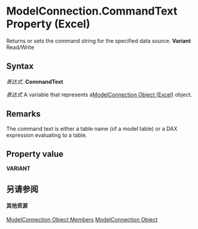 
# ModelConnection.CommandText Property (Excel)

Returns or sets the command string for the specified data source.  **Variant** Read/Write


## Syntax

 _表达式_. **CommandText**

 _表达式_ A variable that represents a[ModelConnection Object (Excel)](db1b8e2b-76f7-5a6f-b510-6a4d6c4e9857.md) object.


## Remarks

The command text is either a table name (of a model table) or a DAX expression evaluating to a table.


## Property value

 **VARIANT**


## 另请参阅


#### 其他资源


[ModelConnection Object Members](http://msdn.microsoft.com/library/6909811e-5ef3-ba36-9949-8008444f0b00%28Office.15%29.aspx)
[ModelConnection Object](db1b8e2b-76f7-5a6f-b510-6a4d6c4e9857.md)